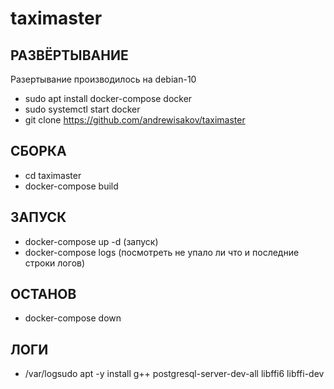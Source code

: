 # taximaster

## РАЗВЁРТЫВАНИЕ
Разертывание производилось на debian-10
- sudo apt install docker-compose docker
- sudo systemctl start docker
- git clone https://github.com/andrewisakov/taximaster

## СБОРКА
- cd taximaster
- docker-compose build

## ЗАПУСК
- docker-compose up -d  (запуск)
- docker-compose logs (посмотреть не упало ли что и последние строки логов)

## ОСТАНОВ
- docker-compose down

## ЛОГИ
- /var/logsudo apt -y install g++ postgresql-server-dev-all libffi6 libffi-dev
